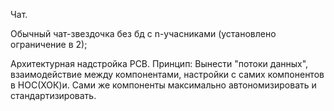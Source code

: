 
Чат.

Обычный чат-звездочка без бд с n-учасниками (установлено ограничение в 2);

Архитектурная надстройка PCB. Принцип: Вынести "потоки данных", взаимодействие между компонентами, настройки с самих
компонентов в HOC(ХОК)и. Сами же компоненты максимально автономизировать и стандартизировать.
